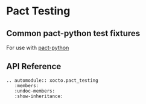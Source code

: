 # Pact Testing

## Common pact-python test fixtures

For use with [pact-python](https://github.com/pact-foundation/pact-python)

## API Reference

```{eval-rst}
.. automodule:: xocto.pact_testing
   :members:
   :undoc-members:
   :show-inheritance:
```
